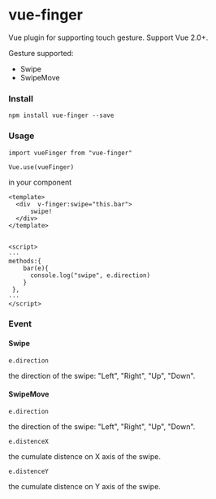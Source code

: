 # vue-finger

Vue plugin for  supporting touch gesture. Support Vue 2.0+.

Gesture supported:

+ Swipe
+ SwipeMove



### Install

```
npm install vue-finger --save
```

### Usage

```
import vueFinger from "vue-finger"

Vue.use(vueFinger)

```

in your component

```
<template>
  <div  v-finger:swipe="this.bar">
      swipe!
  </div>
</template>


<script>
···
methods:{
    bar(e){
      console.log("swipe", e.direction)
    }
 },
···
</script>

```


### Event

#### Swipe

`e.direction`

the direction of the swipe: "Left", "Right", "Up", "Down".

#### SwipeMove

`e.direction`

the direction of the swipe: "Left", "Right", "Up", "Down".

`e.distenceX`

the cumulate distence on X axis of the swipe.

`e.distenceY`

the cumulate distence on Y axis of the swipe.
